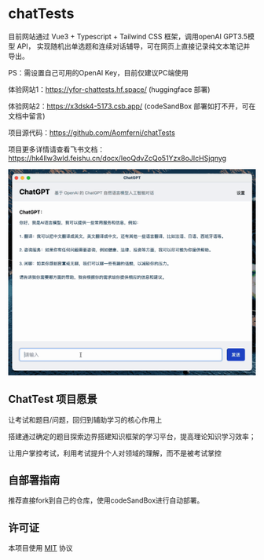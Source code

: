 # chatTests

目前网站通过 Vue3 + Typescript + Tailwind CSS 框架，调用openAI GPT3.5模型 API，
实现随机出单选题和连续对话辅导，可在网页上直接记录纯文本笔记并导出。

PS：需设置自己可用的OpenAI Key，目前仅建议PC端使用

体验网站1：https://yfor-chattests.hf.space/ (huggingface 部署)

体验网站2：https://x3dsk4-5173.csb.app/ (codeSandBox 部署如打不开，可在文档中留言)

项目源代码：https://github.com/Aomferni/chatTests

项目更多详情请查看飞书文档：https://hk4llw3wld.feishu.cn/docx/IeoQdvZcQo51Yzx8oJIcHSjqnyg

![preview](img/preview.gif)

## ChatTest 项目愿景

  让考试和题目/问题，回归到辅助学习的核心作用上
  
  搭建通过确定的题目探索边界搭建知识框架的学习平台，提高理论知识学习效率；
  
  让用户掌控考试，利用考试提升个人对领域的理解，而不是被考试掌控

## 自部署指南
推荐直接fork到自己的仓库，使用codeSandBox进行自动部署。


## 许可证

本项目使用 [MIT](LICENSE) 协议
